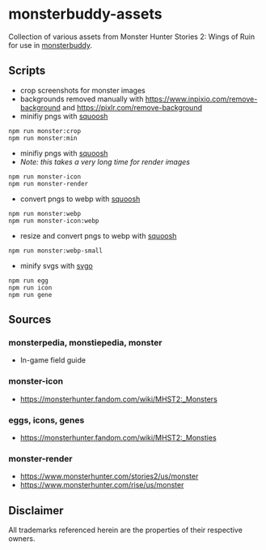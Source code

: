 # monsterbuddy-assets

Collection of various assets from Monster Hunter Stories 2: Wings of Ruin for use in [monsterbuddy](https://github.com/te1/monsterbuddy).


## Scripts

- crop screenshots for monster images
- backgrounds removed manually with https://www.inpixio.com/remove-background and https://pixlr.com/remove-background
- minifiy pngs with [squoosh](https://github.com/GoogleChromeLabs/squoosh)                                       
```
npm run monster:crop
npm run monster:min
```

- minifiy pngs with [squoosh](https://github.com/GoogleChromeLabs/squoosh)                                       
- *Note: this takes a very long time for render images* 
```
npm run monster-icon
npm run monster-render
```

- convert pngs to webp with [squoosh](https://github.com/GoogleChromeLabs/squoosh)
```
npm run monster:webp
npm run monster-icon:webp
```

- resize and convert pngs to webp with [squoosh](https://github.com/GoogleChromeLabs/squoosh)
```
npm run monster:webp-small
```

- minify svgs with [svgo](https://github.com/svg/svgo)                                                                 
```
npm run egg
npm run icon
npm run gene
```


## Sources

### monsterpedia, monstiepedia, monster
- In-game field guide

### monster-icon
- https://monsterhunter.fandom.com/wiki/MHST2:_Monsters

### eggs, icons, genes
- https://monsterhunter.fandom.com/wiki/MHST2:_Monsties

### monster-render
- https://www.monsterhunter.com/stories2/us/monster
- https://www.monsterhunter.com/rise/us/monster


## Disclaimer

All trademarks referenced herein are the properties of their respective owners.
